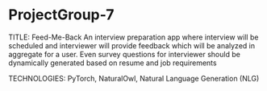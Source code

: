 # ProjectGroup-7

TITLE: Feed-Me-Back
An interview preparation app where interview will be scheduled and interviewer will provide feedback which will be analyzed in aggregate for a user. Even survey questions for interviewer should be dynamically generated based on resume and job requirements
   
   TECHNOLOGIES: PyTorch, NaturalOwl, Natural Language Generation (NLG)
